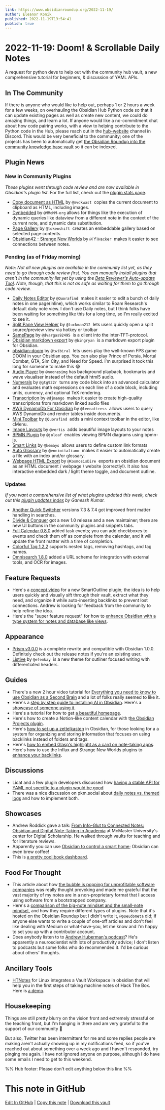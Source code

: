 ```yaml
---
link: https://www.obsidianroundup.org/2022-11-19/
author: Eleanor Konik
published: 2022-11-19T13:54:41
publish: true
---
```


# 2022-11-19: Doom! & Scrollable Daily Notes
A request for python devs to help out with the community hub vault, a new comprehensive tutorial for beginners, & discussion of YAML APIs.

## In The Community

If there is anyone who would like to help out, perhaps 1 or 2 hours a week for a few weeks, on overhauling the Obsidian Hub Python code so that it can update existing pages as well as create new content, we could do amazing things, and learn a lot. If anyone would like a no-commitment chat about how code pairing works, with a view to helping contribute to the Python code in the Hub, please reach out in the [hub-website](https://discord.com/channels/686053708261228577/915679988118863933/1042825618938658876) channel in Discord. This would be very beneficial to the community; one of the projects has been to automatically get [the Obsidian Roundup into the community knowledge base vault](https://publish.obsidian.md/hub/01+-+Community/Obsidian+Roundup/%F0%9F%97%82%EF%B8%8F+Obsidian+Roundup) so it can be indexed.

## Plugin News

### New in Community Plugins

_These plugins went through code review and are now available in Obsidian's plugin list._ For the full list, check out the [plugin stats page](https://obsidian-plugin-stats.vercel.app/new).

* [Copy document as HTML](https://github.com/mvdkwast/obsidian-copy-as-html) by `@mvdkwast`  copies the current document to clipboard as HTML, including images.
* [Dynbedded](https://github.com/MMoMM-org/obsidian-dynbedded) by `@MMoMM-org` allows for things like the execution of dynamic queries like dataview from a different note in the context of the current note, and dynamic date substitution.
* [Page Gallery](https://github.com/tokenshift/obsidian-page-gallery) by `@tokenshift`  creates an embeddable gallery based on selected page contents.
* [Obsidian42 - Strange New Worlds](https://github.com/TfTHacker/obsidian42-strange-new-worlds) by `@TfTHacker`  makes it easier to see connections between notes.

### Pending (as of Friday morning)

_Note: Not all new plugins are available in the community list yet, as they need to go through code review first. You can manually install plugins that aren't in the community list yet by using the [Beta Reviewer's Auto-update Tool](https://github.com/TfTHacker/obsidian42-brat). Note, though, that this is not as safe as waiting for them to go through code review._

* [Daily Notes Editor](https://github.com/Quorafind/Obsidian-Daily-Notes-Editor) by `@Quorafind`  makes it easier to edit a bunch of daily notes in one page(inline), which works similar to Roam Research's default daily note view. I don't use Daily notes, but I think folks have been waiting for something like this for a long time, so I'm really excited to see it.
* [Split Pane View Helper](https://github.com/luckman212/obsidian-split-pane-view) by `@luckman212`  lets users quickly open a split source/preview view via hotkey or toolbar
* [SamePage](https://github.com/samepage-network/obsidian-samepage) by `@dvargas92495`  is a client into the inter-TFT-protocol.
* [Obsidian markdown export](https://github.com/bingryan/obsidian-markdown-export-plugin) by `@bingryan`  is a markdown export plugin for Obsidian.
* [obsidian-doom](https://github.com/twibiral/ObsiDOOM) by `@twibiral`  lets users play the well-known FPS game DOOM in your Obsidian app. You can also play Prince of Persia, Mortal Combat, GTA, Sim City, and Need for Speed. I'm surprised it took this long for someone to make this 😂
* [Audio Player](https://github.com/noonesimg/obsidian-audio-player) by `@noonesimg` has background playback, bookmarks and wave visualiser instead of the default html5 audio.
* [Numerals](https://github.com/gtg922r/obsidian-numerals) by `@gtg922r`  turns any code block into an advanced calculator and evaluates math expressions on each line of a code block, including units, currency, and optional TeX rendering.
* [Transcription](https://github.com/djmango/obsidian-transcription) by `@djmango`  makes it easier to create high-quality transcriptions from markdown linked audio files
* [AWS DynamoDb For Obsidian](https://github.com/leenattress/obsidian-plugin-dynamodb) by `@leenattress`  allows users to query AWS DynamoDb and render tables inside documents.
* [Mini Toolbar](https://github.com/Quorafind/Obsidian-Mini-Toolbar) by `@Quorafind`  adds a mini context toolbar in the editor, like cMenu.
* [Image Layouts](https://github.com/vertis/obsidian-image-layouts) by `@vertis`  adds beautiful image layouts to your notes
* [BPMN Plugin](https://github.com/joleaf/obsidian-bpmn-plugin) by `@joleaf`  enables viewing BPMN diagrams using bpmn-js.
* [Smart Links](https://github.com/kemayo/obsidian-smart-links) by `@kemayo`  allows users to define custom link formats
* [Auto Glossary](https://github.com/ennioitaliano/obsidian-auto-glossary) by `@ennioitaliano`  makes it easier to automatically create a file with an index and/or glossary.
* [Webpage HTML Export](https://github.com/KosmosisDire/obsidian-webpage-export) by `@KosmosisDire`  exports an obsidian document as an HTML document / webpage / website (correctly!). It also has interactive embedded dark / light theme toggle, and document outline.

### Updates

_If you want a comprehensive list of what plugins updated this week, check out this [plugin updates index](https://obsidian-plugin-stats.vercel.app/updates) by Ganessh Kumar._

* [Another Quick Switcher](https://github.com/tadashi-aikawa/obsidian-another-quick-switcher/releases/tag/7.4.0) versions 7.3 & 7.4 got improved front matter handling in searches.
* [Divide & Conquer](https://github.com/chrisgrieser/obsidian-divide-and-conquer/releases/tag/1.0.0) got a new 1.0 release and a new maintainer; there are new UI buttons in the community plugins and snippets tabs.
* [Full Calendar 0.8.0](https://github.com/davish/obsidian-full-calendar/releases/tag/0.8.0) added task events; you can add checkboxes to events and check them off as complete from the calendar, and it will update the front matter with a time of completion.
* [Colorful Tag 1.2.2](https://github.com/rien7/obsidian-colorful-tag/releases/tag/1.2.2) supports nested tags, removing hashtags, and tag names.
* [Omnisearch 1.8.0](https://github.com/scambier/obsidian-omnisearch/releases/tag/1.8.0) added a URL scheme for integration with external tools, and OCR for images.

## Feature Requests

* Here's a [concept video](https://www.youtube.com/watch?v=J0EuJF2kf3E) for a new SmartOutline plugin; the idea is to help users quickly and visually sift through their vault, extract what they need, and organize it while auto-inserting backlinks to prevent lost connections. Andrew is looking for feedback from the community to help refine the idea.
* Here's the "super feature request" for how to [enhance Obsidian with a type system for notes and database like views](https://forum.obsidian.md/t/super-fr-enhance-obsidian-with-a-type-system-for-notes-and-database-like-views-metadata/46444).

## Appearance

* [Prism v3.0.0](https://github.com/damiankorcz/Prism-Theme/releases/tag/3.0.0) is a complete rewrite and compatible with Obsidian 1.0.0. Definitely check out the release notes if you're an existing user.
* [Listive](https://github.com/efemkay/obsidian-listive-theme) by `@efemkay`  is a new theme for outliner focused writing with differentiated headers.

## Guides

* There's a new 2 hour video tutorial for [Everything you need to know to use Obsidian as a Second Brain](https://www.youtube.com/watch?v=WqKluXIra70) and a lot of folks really seemed to like it.
* Here's a [step by step guide to installing AI in Obsidian](https://uxplanet.org/installing-ai-in-obsidian-step-by-step-guide-92b47a850a21). Here's a [showcase of someone using it](https://www.reddit.com/r/ObsidianMD/comments/yv3i76/using_the_gpt3_ai_writer_inside_obsidianthis_is/).
* Here's a tutorial for how to get [a beautiful homepage](https://github.com/faroukx/obsidian-homepage).
* Here's how to create a Notion-like content calendar with t[he Obsidian Projects plugin](https://www.youtube.com/watch?v=ny8lksaQ5A8).
* Here's [how to set up a zettelkasten](https://mattgiaro.com/obsidian-zettelkasten/) in Obsidian, for those looking for a a system for organizing and storing information that focuses on using backlinks instead of folders and tags.
* Here's [how to embed Glasp's highlight as a card on note-taking apps](https://medium.com/glasp/how-to-embed-glasp-highlights-on-note-taking-apps-websites-23db1381901e).
* Here's how to use the Influx and Strange New Worlds plugins to [enhance your backlinks](https://www.youtube.com/watch?v=nDjlMBu-HSk).

## Discussions

* Licat and a few plugin developers discussed how [having a stable API for YAML not specific to a plugin would be good](https://discord.com/channels/686053708261228577/840286264964022302/1040912541758541985)
* There was a nice discussion on pkm.social about [daily notes vs. themed logs](https://pkm.social/@erankatz/109331203302863544) and how to implement both.

## Showcases

* Andrew Roddick gave a talk: [From Info-Glut to Connected Notes: Obsidian and Digital Note-Taking in Academia](https://scds.github.io/dmds-22-23/Obsidian.html) at McMaster University's center for Digital Scholarship. He walked through vaults for teaching and for literature reviews.
* Apparently you can use [Obsidian to control a smart home](https://www.youtube.com/watch?v=UaCzRBJCdYg); Obsidian can even brew coffee!
* This is [a pretty cool book dashboard](https://talk.macpowerusers.com/t/book-dashboard-and-notetaking-in-obsidian/31359).

## Food For Thought

* This article about how [the bubble is popping for unprofitable software companies](https://world.hey.com/dhh/the-bubble-has-popped-for-unprofitable-software-companies-2a0a5f57) was really thought provoking and made me grateful that the vast majority of my notes are in a non-proprietary format that I access using software from a bootstrapped company.
* Here's a [comparison of the big-note mindset and the small-note mindset](https://www.obsidianroundup.org/one-size-fits-all-how-to-take-big-notes-and-how-to-take-small-notes/), and how they require different types of plugins. Note that it's hosted on the Obsidian Roundup but I didn't write it, `@pseudometa` did; if anyone else wants to write a couple of one-off articles and don't feel like dealing with Medium or what-have-you, let me know and I'm happy to set you up with a contributor account.
* Does anybody listen to to [Andrew Huberman's podcast](https://hubermanlab.com/)? He's apparently a neuroscientist with lots of productivity advice; I don't listen to podcasts but some folks who do recommended it. I'd be curious about others' thoughts.

## Ancillary Tools

* [HTNotes](https://github.com/0x4xel/HTNotes) for Linux integrates a Vault Workspace in obsidian that will help you in the first steps of taking machine notes of Hack The Box. Here is [a demo](https://youtu.be/tjHShmUzWM0).

## Housekeeping

Things are still pretty blurry on the vision front and extremely stressful on the teaching front, but I'm hanging in there and am very grateful to the support of our community 💚 

But also, Twitter has been intermittent for me and some replies people are making aren't actually showing up in my notifications feed, so if you've reached out about something over a week ago and I haven't responded, try pinging me again. I have not ignored anyone on purpose, although I do have some emails I need to get to this weekend. 


%% Hub footer: Please don't edit anything below this line %%

# This note in GitHub

<span class="git-footer">[Edit In GitHub](https://github.dev/obsidian-community/obsidian-hub/blob/main/01%20-%20Community/Obsidian%20Roundup/2022-11-19%20Doom%21%20%26%20Scrollable%20Daily%20Notes.md "git-hub-edit-note") | [Copy this note](https://raw.githubusercontent.com/obsidian-community/obsidian-hub/main/01%20-%20Community/Obsidian%20Roundup/2022-11-19%20Doom%21%20%26%20Scrollable%20Daily%20Notes.md "git-hub-copy-note") | [Download this vault](https://github.com/obsidian-community/obsidian-hub/archive/refs/heads/main.zip "git-hub-download-vault") </span>
